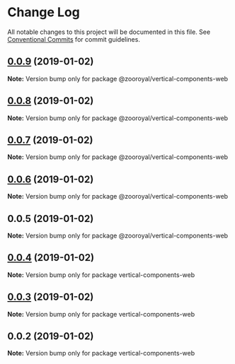 # Change Log

All notable changes to this project will be documented in this file.
See [Conventional Commits](https://conventionalcommits.org) for commit guidelines.

## [0.0.9](https://github.com/mrmoree/VerticalComponents2/compare/@zooroyal/vertical-components-web@0.0.8...@zooroyal/vertical-components-web@0.0.9) (2019-01-02)

**Note:** Version bump only for package @zooroyal/vertical-components-web





## [0.0.8](https://github.com/mrmoree/VerticalComponents2/compare/@zooroyal/vertical-components-web@0.0.7...@zooroyal/vertical-components-web@0.0.8) (2019-01-02)

**Note:** Version bump only for package @zooroyal/vertical-components-web





## [0.0.7](https://github.com/mrmoree/VerticalComponents2/compare/@zooroyal/vertical-components-web@0.0.6...@zooroyal/vertical-components-web@0.0.7) (2019-01-02)

**Note:** Version bump only for package @zooroyal/vertical-components-web





## [0.0.6](https://github.com/mrmoree/VerticalComponents2/compare/@zooroyal/vertical-components-web@0.0.5...@zooroyal/vertical-components-web@0.0.6) (2019-01-02)

**Note:** Version bump only for package @zooroyal/vertical-components-web





## 0.0.5 (2019-01-02)

**Note:** Version bump only for package @zooroyal/vertical-components-web





## [0.0.4](https://github.com/mrmoree/VerticalComponents2/compare/vertical-components-web@0.0.3...vertical-components-web@0.0.4) (2019-01-02)

**Note:** Version bump only for package vertical-components-web





## [0.0.3](https://github.com/mrmoree/VerticalComponents2/compare/vertical-components-web@0.0.2...vertical-components-web@0.0.3) (2019-01-02)

**Note:** Version bump only for package vertical-components-web





## 0.0.2 (2019-01-02)

**Note:** Version bump only for package vertical-components-web

